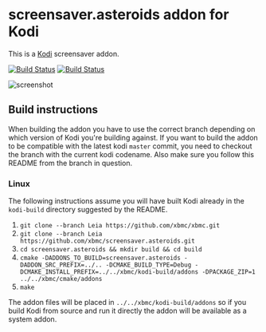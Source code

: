 # screensaver.asteroids addon for Kodi

This is a [Kodi](https://kodi.tv) screensaver addon.

[![Build Status](https://travis-ci.org/xbmc/screensaver.asteroids.svg?branch=Leia)](https://travis-ci.org/xbmc/screensaver.asteroids/branches)
[![Build Status](https://ci.appveyor.com/api/projects/status/github/xbmc/screensaver.asteroids?branch=Leia&svg=true)](https://ci.appveyor.com/project/xbmc/screensaver-asteroids?branch=Leia)

![screenshot](https://raw.githubusercontent.com/xbmc/screensaver.asteroids/Leia/screensaver.asteroids/resources/screenshot-01.png)

## Build instructions

When building the addon you have to use the correct branch depending on which version of Kodi you're building against. 
If you want to build the addon to be compatible with the latest kodi `master` commit, you need to checkout the branch with the current kodi codename.
Also make sure you follow this README from the branch in question.

### Linux

The following instructions assume you will have built Kodi already in the `kodi-build` directory 
suggested by the README.

1. `git clone --branch Leia https://github.com/xbmc/xbmc.git`
2. `git clone --branch Leia https://github.com/xbmc/screensaver.asteroids.git`
3. `cd screensaver.asteroids && mkdir build && cd build`
4. `cmake -DADDONS_TO_BUILD=screensaver.asteroids -DADDON_SRC_PREFIX=../.. -DCMAKE_BUILD_TYPE=Debug -DCMAKE_INSTALL_PREFIX=../../xbmc/kodi-build/addons -DPACKAGE_ZIP=1 ../../xbmc/cmake/addons`
5. `make`

The addon files will be placed in `../../xbmc/kodi-build/addons` so if you build Kodi from source and run it directly 
the addon will be available as a system addon.
